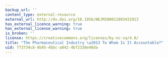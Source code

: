 ```yaml
---
backup_url: ''
content_type: external-resource
external_url: http://dx.doi.org/10.1056/NEJM200011093431913
has_external_licence_warning: true
has_external_license_warning: true
is_broken: ''
license: https://creativecommons.org/licenses/by-nc-sa/4.0/
title: "The Pharmaceutical Industry \u2013 To Whom Is It Accountable?"
uid: 773734c8-4b45-4bbc-a842-4bf2338e48da
---
```

